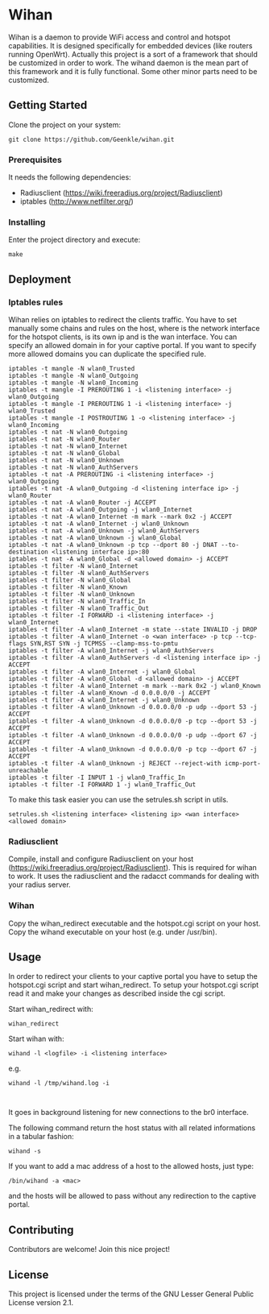 # Wihan

Wihan is a daemon to provide WiFi access and control and hotspot capabilities. It is designed specifically for embedded devices (like routers running OpenWrt).
Actually this project is a sort of a framework that should be customized in order to work. The wihand daemon is the mean part of this framework and it is fully functional. Some other minor parts need to be customized.

## Getting Started

Clone the project on your system:
```
git clone https://github.com/Geenkle/wihan.git
```
### Prerequisites

It needs the following dependencies:
* Radiusclient (https://wiki.freeradius.org/project/Radiusclient)
* iptables (http://www.netfilter.org/)

### Installing

Enter the project directory and execute:

```make```

## Deployment

### Iptables rules

Wihan relies on iptables to redirect the clients traffic. You have to set manually some chains and rules on the host, where <listening interface> is the network interface for the hotspot clients, <listening interface ip> is its own ip and <wan interface> is the wan interface. You can specify an allowed domain in <allowed domain> for your captive portal. If you want to specify more allowed domains you can duplicate the specified rule.
```
iptables -t mangle -N wlan0_Trusted
iptables -t mangle -N wlan0_Outgoing
iptables -t mangle -N wlan0_Incoming
iptables -t mangle -I PREROUTING 1 -i <listening interface> -j wlan0_Outgoing
iptables -t mangle -I PREROUTING 1 -i <listening interface> -j wlan0_Trusted
iptables -t mangle -I POSTROUTING 1 -o <listening interface> -j wlan0_Incoming
iptables -t nat -N wlan0_Outgoing
iptables -t nat -N wlan0_Router
iptables -t nat -N wlan0_Internet
iptables -t nat -N wlan0_Global
iptables -t nat -N wlan0_Unknown
iptables -t nat -N wlan0_AuthServers
iptables -t nat -A PREROUTING -i <listening interface> -j wlan0_Outgoing
iptables -t nat -A wlan0_Outgoing -d <listening interface ip> -j wlan0_Router
iptables -t nat -A wlan0_Router -j ACCEPT
iptables -t nat -A wlan0_Outgoing -j wlan0_Internet
iptables -t nat -A wlan0_Internet -m mark --mark 0x2 -j ACCEPT
iptables -t nat -A wlan0_Internet -j wlan0_Unknown
iptables -t nat -A wlan0_Unknown -j wlan0_AuthServers
iptables -t nat -A wlan0_Unknown -j wlan0_Global
iptables -t nat -A wlan0_Unknown -p tcp --dport 80 -j DNAT --to-destination <listening interface ip>:80
iptables -t nat -A wlan0_Global -d <allowed domain> -j ACCEPT
iptables -t filter -N wlan0_Internet
iptables -t filter -N wlan0_AuthServers
iptables -t filter -N wlan0_Global
iptables -t filter -N wlan0_Known
iptables -t filter -N wlan0_Unknown
iptables -t filter -N wlan0_Traffic_In
iptables -t filter -N wlan0_Traffic_Out
iptables -t filter -I FORWARD -i <listening interface> -j wlan0_Internet
iptables -t filter -A wlan0_Internet -m state --state INVALID -j DROP
iptables -t filter -A wlan0_Internet -o <wan interface> -p tcp --tcp-flags SYN,RST SYN -j TCPMSS --clamp-mss-to-pmtu
iptables -t filter -A wlan0_Internet -j wlan0_AuthServers
iptables -t filter -A wlan0_AuthServers -d <listening interface ip> -j ACCEPT
iptables -t filter -A wlan0_Internet -j wlan0_Global
iptables -t filter -A wlan0_Global -d <allowed domain> -j ACCEPT
iptables -t filter -A wlan0_Internet -m mark --mark 0x2 -j wlan0_Known
iptables -t filter -A wlan0_Known -d 0.0.0.0/0 -j ACCEPT
iptables -t filter -A wlan0_Internet -j wlan0_Unknown
iptables -t filter -A wlan0_Unknown -d 0.0.0.0/0 -p udp --dport 53 -j ACCEPT
iptables -t filter -A wlan0_Unknown -d 0.0.0.0/0 -p tcp --dport 53 -j ACCEPT
iptables -t filter -A wlan0_Unknown -d 0.0.0.0/0 -p udp --dport 67 -j ACCEPT
iptables -t filter -A wlan0_Unknown -d 0.0.0.0/0 -p tcp --dport 67 -j ACCEPT
iptables -t filter -A wlan0_Unknown -j REJECT --reject-with icmp-port-unreachable
iptables -t filter -I INPUT 1 -j wlan0_Traffic_In
iptables -t filter -I FORWARD 1 -j wlan0_Traffic_Out
```

To make this task easier you can use the setrules.sh script in utils.

```
setrules.sh <listening interface> <listening ip> <wan interface> <allowed domain>
```

### Radiusclient

Compile, install and configure Radiusclient on your host (https://wiki.freeradius.org/project/Radiusclient). This is required for wihan to work. It uses the radiusclient and the radacct commands for dealing with your radius server.

### Wihan

Copy the wihan_redirect executable and the hotspot.cgi script on your host.
Copy the wihand executable on your host (e.g. under /usr/bin).

## Usage

In order to redirect your clients to your captive portal you have to setup the hotspot.cgi script and start wihan_redirect.
To setup your hotspot.cgi script read it and make your changes as described inside the cgi script.

Start wihan_redirect with:

```
wihan_redirect
```

Start wihan with:

```wihand -l <logfile> -i <listening interface>```

e.g.

```
wihand -l /tmp/wihand.log -i 



```

It goes in background listening for new connections to the br0 interface.

The following command return the host status with all related informations in a tabular fashion:
```
wihand -s
```

If you want to add a mac address of a host to the allowed hosts, just type:
```
/bin/wihand -a <mac>
```
and the hosts will be allowed to pass without any redirection to the captive portal.

## Contributing

Contributors are welcome! Join this nice project!

## License

This project is licensed under the terms of the GNU Lesser General Public License version 2.1.
